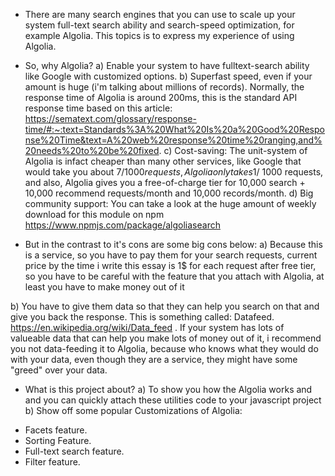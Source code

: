 - There are many search engines that you can use to scale up your system full-text search ability and search-speed optimization, for example Algolia. This topics is to express my experience of using Algolia.

- So, why Algolia?
a) Enable your system to have fulltext-search ability like Google with customized options.
b) Superfast speed, even if your amount is huge (i'm talking about millions of records). Normally, the response time of Algolia is around 200ms, this is the standard API response time based on this article: https://sematext.com/glossary/response-time/#:~:text=Standards%3A%20What%20Is%20a%20Good%20Response%20Time&text=A%20web%20response%20time%20ranging,and%20needs%20to%20be%20fixed.
c) Cost-saving: The unit-system of Algolia is infact cheaper than many other services, like Google that would take you about 7$/1000 requests, Algolia only takes 1$/ 1000 requests, and also, Algolia gives you a free-of-charge tier for 10,000 search + 10,000 recommend requests/month and 10,000 records/month.
d) Big community support: You can take a look at the huge amount of weekly download for this module on npm https://www.npmjs.com/package/algoliasearch

- But in the contrast to it's cons are some big cons below:
a) Because this is a service, so you have to pay them for your search requests, current price by the time i write this essay is 1$ for each request after free tier, so you have to be careful with the feature that you attach with Algolia, at least you have to make money out of it

b) You have to give them data so that they can help you search on that and give you back the response. This is something called: Datafeed. https://en.wikipedia.org/wiki/Data_feed . If your system has lots of valueable data that can help you make lots of money out of it, i recommend you not data-feeding it to Algolia, because who knows what they would do with your data, even though they are a service, they might have  some "greed" over your data.

- What is this project about?
a) To show you how the Algolia works and and you can quickly attach these utilities code to your javascript project
b) Show off some popular Customizations of Algolia: 
+ Facets feature.
+ Sorting Feature.
+ Full-text search feature. 
+ Filter feature.